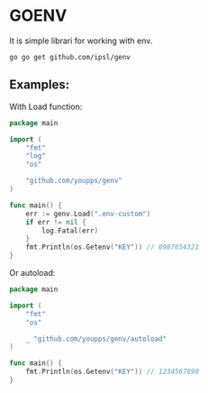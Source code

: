 # **GOENV**

It is simple librari for working with env.

`go go get github.com/ipsl/genv`

## **Examples:**

With Load function:

```go
package main

import (
    "fmt"
    "log"
    "os"

    "github.com/youpps/genv"
)

func main() {
    err := genv.Load(".env-custom")
    if err != nil {
        log.Fatal(err)
    }
    fmt.Println(os.Getenv("KEY")) // 0987654321
}
```

Or autoload:

```go
package main

import (
    "fmt"
    "os"

    _ "github.com/youpps/genv/autoload"
)

func main() {
    fmt.Println(os.Getenv("KEY")) // 1234567890
}
```
